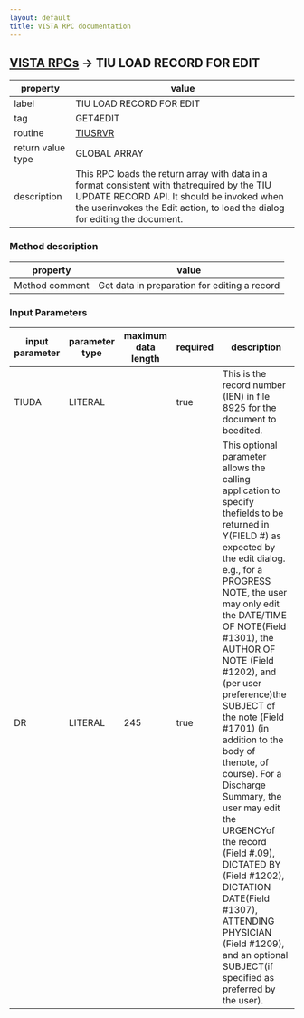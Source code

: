 ```yaml
---
layout: default
title: VISTA RPC documentation
---
```




## [VISTA RPCs](TableOfContent.md) &#8594; TIU LOAD RECORD FOR EDIT 

 property | value 
--- | --- 
 label | TIU LOAD RECORD FOR EDIT
 tag | GET4EDIT
 routine | [TIUSRVR](http://code.osehra.org/dox/Routine_TIUSRVR_source.html)
 return value type | GLOBAL ARRAY
 description | This RPC loads the return array with data in a format consistent with thatrequired by the TIU UPDATE RECORD API.  It should be invoked when the userinvokes the Edit action, to load the dialog for editing the document.


### Method description

 property | value 
--- | --- 
 Method comment | Get data in preparation for editing a record

### Input Parameters

| input parameter | parameter type | maximum data length | required | description | 
| --- | --- | --- | --- | --- | 
| TIUDA | LITERAL |  | true | This is the record number (IEN) in file 8925 for the document to beedited. | 
| DR  | LITERAL | 245 | true | This optional parameter allows the calling application to specify thefields to be returned in Y(FIELD #) as expected by the edit dialog. e.g., for a PROGRESS NOTE, the user may only edit the DATE/TIME OF NOTE(Field #1301), the AUTHOR OF NOTE (Field #1202), and (per user preference)the SUBJECT of the note (Field #1701) (in addition to the body of thenote, of course). For a Discharge Summary, the user may edit the URGENCYof the record (Field #.09), DICTATED BY (Field #1202), DICTATION DATE(Field #1307), ATTENDING PHYSICIAN (Field #1209), and an optional SUBJECT(if specified as preferred by the user). | 